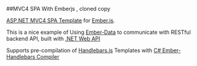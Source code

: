 ##MVC4 SPA With Emberjs , cloned copy

[ASP.NET MVC4 SPA Template][1] for [Ember.js][2].

This is a nice example of Using [Ember-Data][3] to communicate with RESTful backend API, built with [.NET Web API][4]

Supports pre-compilation of [Handlebars.js][5] Templates with [C# Ember-Handlebars Compiler][6]

 [1]:http://www.asp.net/single-page-application/overview/templates/emberjs-template
 [2]:https://github.com/emberjs/ember.js
 [3]:https://github.com/emberjs/data
 [4]:http://www.asp.net/web-api
 [5]:http://handlebarsjs.com/
 [6]:https://github.com/Myslik/csharp-ember-handlebars
